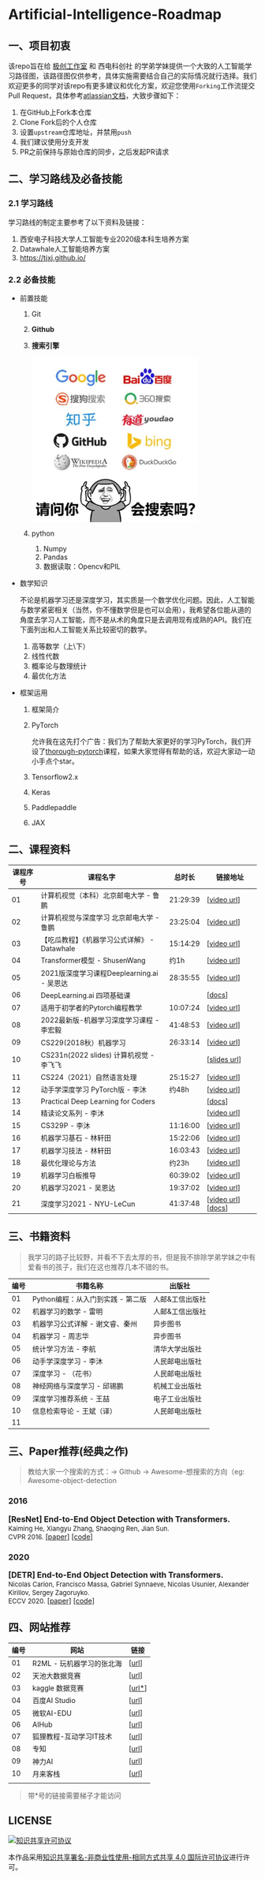 # Artificial-Intelligence-Roadmap

## 一、项目初衷

该repo旨在给 [极创工作室](https://geek-tech.club) 和 西电科创社 的学弟学妹提供一个大致的人工智能学习路径图，该路径图仅供参考，具体实施需要结合自己的实际情况就行选择。我们欢迎更多的同学对该repo有更多建议和优化方案，欢迎您使用`Forking`工作流提交 Pull Request，具体参考[atlassian文档](https://www.atlassian.com/git/tutorials/comparing-workflows/forking-workflow)，大致步骤如下：

1. 在GitHub上Fork本仓库
2. Clone Fork后的个人仓库
3. 设置`upstream`仓库地址，并禁用`push`
4. 我们建议使用分支开发
5. PR之前保持与原始仓库的同步，之后发起PR请求

## 二、学习路线及必备技能

### 2.1 学习路线

学习路线的制定主要参考了以下资料及链接：

1. 西安电子科技大学人工智能专业2020级本科生培养方案
2. Datawhale人工智能培养方案
3. https://tjxj.github.io/





### 2.2 必备技能

- 前置技能

  1. Git

  2. **Github**

  3. **搜索引擎**

     <img src="./figures/meme.jpg" align="center" style="zoom:67%;" />

  4. python

     1. Numpy
     2. Pandas
     3. 数据读取：Opencv和PIL

- 数学知识

  不论是机器学习还是深度学习，其实质是一个数学优化问题。因此，人工智能与数学紧密相关（当然，你不懂数学但是也可以会用），我希望各位能从道的角度去学习人工智能，而不是从术的角度只是去调用现有成熟的API。我们在下面列出和人工智能关系比较密切的数学。

  1. 高等数学（上\下）
  2. 线性代数
  3. 概率论与数理统计
  4. 最优化方法

- 框架运用

  1. 框架简介

  2. PyTorch

     允许我在这先打个广告：我们为了帮助大家更好的学习PyTorch，我们开设了[thorough-pytorch](https://github.com/datawhalechina/thorough-pytorch)课程，如果大家觉得有帮助的话，欢迎大家动一动小手点个star。	

  3. Tensorflow2.x

  4. Keras

  5. Paddlepaddle

  6. JAX

## 二、课程资料

| 课程序号 | 课程名字                                     | 总时长   | 链接地址                                                     |
| -------- | -------------------------------------------- | -------- | ------------------------------------------------------------ |
| 01       | 计算机视觉（本科）北京邮电大学 - 鲁鹏        | 21:29:39 | [[video url](https://www.bilibili.com/video/BV1nz4y197Qv?spm_id_from=333.337.search-card.all.click&vd_source=206566e58b9a1dbba8404cfac33ee816)] |
| 02       | 计算机视觉与深度学习 北京邮电大学 - 鲁鹏     | 23:25:04 | [[video url](https://www.bilibili.com/video/BV1V54y1B7K3?spm_id_from=333.337.search-card.all.click&vd_source=206566e58b9a1dbba8404cfac33ee816)] |
| 03       | 【吃瓜教程】《机器学习公式详解》 - Datawhale | 15:14:29 | [[video url](https://www.bilibili.com/video/BV1Mh411e7VU?spm_id_from=333.337.search-card.all.click)] |
| 04       | Transformer模型 - ShusenWang                 | 约1h     | [[video url](https://space.bilibili.com/1369507485/favlist?fid=1242263885&ftype=create)] |
| 05       | 2021版深度学习课程Deeplearning.ai - 吴恩达   | 28:35:55 | [[video url](http://xn--2021Deeplearning-lx0zk18e7h5aounuwinv1f93uays6be17f9mua.ai)] |
| 06       | DeepLearning.ai 四项基础课                   |          | [[docs](http://DeepLearning.ai)]                             |
| 07       | 适用于初学者的Pytorch编程教学                | 10:07:24 | [[video url](https://www.bilibili.com/video/BV15K411N7CF?spm_id_from=333.337.search-card.all.click&vd_source=206566e58b9a1dbba8404cfac33ee816)] |
| 08       | 2022最新版-机器学习深度学习课程 - 李宏毅     | 41:48:53 | [[video url](https://www.bilibili.com/video/BV1m3411p7wD?spm_id_from=333.337.search-card.all.click&vd_source=206566e58b9a1dbba8404cfac33ee816)] |
| 09       | CS229(2018秋）机器学习                       | 26:33:14 | [[video url](https://www.bilibili.com/video/BV1Et4y1U7WB?spm_id_from=333.337.search-card.all.click&vd_source=206566e58b9a1dbba8404cfac33ee816)] |
| 10       | CS231n(2022 slides) 计算机视觉 - 李飞飞      |          | [[slides url](http://cs231n.stanford.edu/slides/2022/)]      |
| 11       | CS224（2021）自然语言处理                    | 25:15:27 | [[video url](https://www.bilibili.com/video/BV18Y411p79k?spm_id_from=333.337.search-card.all.click)] |
| 12       | 动手学深度学习 PyTorch版 - 李沐              | 约48h    | [[video url](https://space.bilibili.com/1567748478)]         |
| 13       | Practical Deep Learning for Coders           |          | [[docs](https://course.fast.ai/)]                            |
| 14       | 精读论文系列 - 李沐                          |          | [[video url](https://space.bilibili.com/1567748478/channel/collectiondetail?sid=32744)] |
| 15       | CS329P - 李沐                                | 11:16:00 | [[video url](https://space.bilibili.com/1567748478/channel/collectiondetail?sid=28144)] |
| 16       | 机器学习基石 - 林轩田                        | 15:22:06 | [[video url](https://www.bilibili.com/video/BV1Cx411i7op?spm_id_from=333.337.search-card.all.click&vd_source=206566e58b9a1dbba8404cfac33ee816)] |
| 17       | 机器学习技法 - 林轩田                        | 16:03:43 | [[video url](https://www.bilibili.com/video/BV1ut41197F6?spm_id_from=333.337.search-card.all.click)] |
| 18       | 最优化理论与方法                             | 约23h    | [[video url](https://space.bilibili.com/507629580?spm_id_from=333.337.search-card.all.click)] |
| 19       | 机器学习白板推导                             | 60:39:02 | [[video url](https://www.bilibili.com/video/BV1aE411o7qd?spm_id_from=333.337.search-card.all.click&vd_source=206566e58b9a1dbba8404cfac33ee816)] |
| 20       | 机器学习2021 - 吴恩达                        | 19:37:02 | [[video url](https://www.bilibili.com/video/BV1Pa411X76s?spm_id_from=333.337.search-card.all.click&vd_source=206566e58b9a1dbba8404cfac33ee816)] |
| 21       | 深度学习2021 - NYU-LeCun                     | 41:37:48 | [[video url](https://www.bilibili.com/video/BV1kq4y137XV?spm_id_from=333.337.search-card.all.click&vd_source=206566e58b9a1dbba8404cfac33ee816)] [[docs](https://atcold.github.io/pytorch-Deep-Learning/zh/)] |



## 三、书籍资料

> 我学习的路子比较野，并看不下去太厚的书，但是我不排除学弟学妹之中有爱看书的孩子，我们在这也推荐几本不错的书。

| 编号 | 书籍名称                          | 出版社          |
| ---- | --------------------------------- | --------------- |
| 01   | Python编程：从入门到实践 - 第二版  | 人邮&工信出版社 |
| 02   | 机器学习的数学 - 雷明             | 人邮&工信出版社 |
| 03   | 机器学习公式详解 - 谢文睿、秦州    | 异步图书        |
| 04   | 机器学习 - 周志华                 | 异步图书       |
| 05   | 统计学习方法 - 李航               | 清华大学出版社  |
| 06   | 动手学深度学习 - 李沐             | 人民邮电出版社  |
| 07   | 深度学习 - （花书）               | 人民邮电出版社  |
| 08   | 神经网络与深度学习 - 邱锡鹏        | 机械工业出版社  |
| 09   | 深度学习推荐系统 - 王喆           | 电子工业出版社  |
| 10   | 信息检索导论 - 王斌（译）          | 人民邮电出版社  |
| 11   |                                  |               |



## 三、Paper推荐(经典之作)

> 教给大家一个搜索的方式：-> Github -> Awesome-想搜索的方向（eg: Awesome-object-detection

### 2016

<p>
<font size=3><b>[ResNet] End-to-End Object Detection with Transformers.</b></font>
<br>
<font size=2>Kaiming He, Xiangyu Zhang, Shaoqing Ren, Jian Sun.</font>
<br>
<font size=2>CVPR 2016.</font>
<a href='https://arxiv.org/abs/1512.03385'>[paper]</a> <a href='https://github.com/pytorch/vision/blob/main/torchvision/models/resnet.py'>[code]</a>    
</p>

### 2020

<p>
<font size=3><b>[DETR] End-to-End Object Detection with Transformers.</b></font>
<br>
<font size=2>Nicolas Carion, Francisco Massa, Gabriel Synnaeve, Nicolas Usunier, Alexander Kirillov, Sergey Zagoruyko.</font>
<br>
<font size=2>ECCV 2020.</font>
<a href='https://arxiv.org/abs/2005.12872'>[paper]</a> <a href='https://github.com/facebookresearch/detr'>[code]</a>    
</p>



## 四、网站推荐

| 编号 | 网站                      | 链接                                                         |
| ---- | ------------------------- | ------------------------------------------------------------ |
| 01   | R2ML - 玩机器学习的张北海 | [[url](https://tjxj.github.io/)]                             |
| 02   | 天池大数据竞赛            | [[url](https://tianchi.aliyun.com/competition/gameList/activeList)] |
| 03   | kaggle 数据竞赛           | [[url*](https://www.kaggle.com/)]                            |
| 04   | 百度AI Studio             | [[url](https://aistudio.baidu.com/aistudio/index)]           |
| 05   | 微软AI-EDU                | [[url](https://microsoft.github.io/ai-edu/index.html)]       |
| 06   | AIHub                     | [[url](https://www.kuxai.com/)]                              |
| 07   | 狐狸教程-互动学习IT技术   | [[url](https://www.freeaihub.com/)]                          |
| 08   | 专知                      | [[url](https://www.zhuanzhi.ai/?from=www.ainav.cn)]          |
| 09   | 神力AI                    | [[url](https://manaai.cn/)]                                  |
| 10   | 月来客栈                  | [[url](https://www.ylkz.life/)]                              |
|      |                           |                                                              |

> 带*号的链接需要梯子才能访问

## LICENSE

 <a rel="license" href="http://creativecommons.org/licenses/by-nc-sa/4.0/"><img alt="知识共享许可协议" style="border-width:0" src="https://img.shields.io/badge/license-CC%20BY--NC--SA%204.0-lightgrey" /></a>

本作品采用<a rel="license" href="http://creativecommons.org/licenses/by-nc-sa/4.0/">知识共享署名-非商业性使用-相同方式共享 4.0 国际许可协议</a>进行许可。

